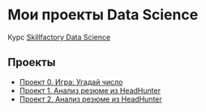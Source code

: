 # Мои проекты Data Science

Курс [Skillfactory Data Science](https://skillfactory.ru/data-scientist-pro)

## Проекты

* [Проект 0. Игра: Угадай число](https://github.com/kurezu/sf_data_science/tree/main/project_0)
* [Проект 1. Анализ резюме из HeadHunter](https://github.com/kurezu/sf_data_science/tree/main/project_1)
* [Проект 2. Анализ резюме из HeadHunter](https://github.com/kurezu/sf_data_science/tree/main/project_2)